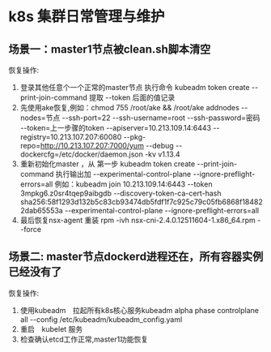 # k8s 集群日常管理与维护


## 场景一：master1节点被clean.sh脚本清空

恢复操作:
1. 登录其他任意个一个正常的master节点 执行命令 kubeadm token create --print-join-command 提取 --token 后面的值记录
2. 先使用ake恢复,例如：chmod 755 /root/ake && /root/ake addnodes --nodes=节点 --ssh-port=22 --ssh-username=root --ssh-password=密码 --token=上一步骤的token --apiserver=10.213.109.14:6443 --registry=10.213.107.207:60080 --pkg-repo=http://10.213.107.207:7000/yum --debug --dockercfg=/etc/docker/daemon.json -kv v1.13.4 
3. 重新初始化master ，从 第一步 kubeadm token create --print-join-command 执行输出加 --experimental-control-plane --ignore-preflight-errors=all 例如：kubeadm join 10.213.109.14:6443 --token 3mpkg6.z0sr4tqep9aibgdb --discovery-token-ca-cert-hash sha256:58f1293d132b5c83cb93474db5fdf1f7c925c79c05fb6868f184822dab65553a --experimental-control-plane --ignore-preflight-errors=all 
4. 最后恢复nsx-agent 重装 rpm -ivh nsx-cni-2.4.0.12511604-1.x86_64.rpm --force 

## 场景二: master节点dockerd进程还在，所有容器实例已经没有了

恢复操作:
1. 使用kubeadm　拉起所有k8s核心服务kubeadm alpha phase controlplane all --config /etc/kubeadm/kubeadm_config.yaml
2. 重启　kubelet 服务
3. 检查确认etcd工作正常,master1功能恢复
